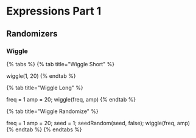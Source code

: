# Expressions Part 1

## Randomizers

### Wiggle

{% tabs %} {% tab title="Wiggle Short" %}

wiggle(1, 20)
{% endtab %}

{% tab title="Wiggle Long" %}

freq = 1
amp = 20;
wiggle(freq, amp)
{% endtab %}

{% tab title="Wiggle Randomize" %}

freq = 1
amp = 20;
seed = 1;
seedRandom(seed, false);
wiggle(freq, amp)
{% endtab %} {% endtabs %}
